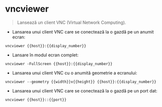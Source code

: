 # vncviewer

> Lansează un client VNC (Virtual Network Computing).

- Lansarea unui client VNC care se conectează la o gazdă pe un anumit ecran:

`vncviewer {{host}}:{{display_number}}`

- Lansare în modul ecran complet:

`vncviewer -FullScreen {{host}}:{{display_number}}`

- Lansarea unui client VNC cu o anumită geometrie a ecranului:

`vncviewer --geometry {{width}}x{{height}} {{host}}:{{display_number}}`

- Lansarea unui client VNC care se conectează la o gazdă pe un port dat:

`vncviewer {{host}}::{{port}}`

